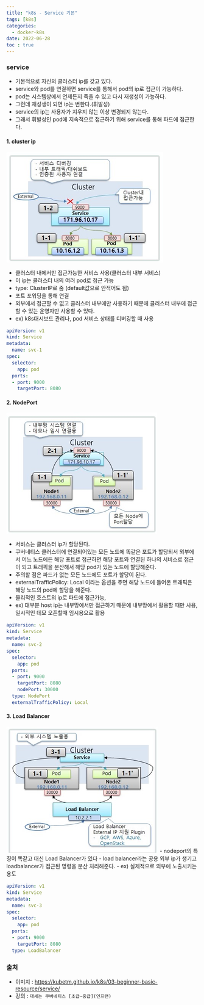 ```yaml
---
title: "k8s - Service 기본"
tags: [k8s]
categories:
  - docker-k8s
date: 2022-06-28
toc : true
---
```



###  service
- 기본적으로 자신의 클러스터 ip를 갖고 있다.
- service와 pod를 연결하면 service를 통해서 pod의 ip로 접근이 가능하다.
- pod는 시스템상에서 언제든지 죽을 수 있고 다시 재생성이 가능하다.
- 그런데 재성생이 되면 ip는 변한다.(휘발성)
- service의 ip는 사용자가 지우지 않는 이상 변경되지 않는다.
- 그래서 휘발성인 pod에 지속적으로 접근하기 위해 service를 통해 파드에 접근한다.

#### 1. cluster ip 
<img src="/img/docker_k8s/6/0.jpg">

- 클러스터 내에서만 접근가능한 서비스 사용(클러스터 내부 서비스)
- 이 ip는 클러스터 내의 여러 pod로 접근 가능
- type: ClusterIP로 줌  (default값으로 안적어도 됨)
- 포트 포워딩을 통해 연결
- 외부에서 접근할 수 없고 클러스터 내부에만 사용하기 때문에 클러스터 내부에 접근할 수 있는 운영자만 사용할 수 있다. 
- ex) k8s대시보드 관리나, pod 서비스 상태를 디버깅할 때 사용

```yml
apiVersion: v1
kind: Service
metadata:
  name: svc-1
spec:
  selector:
    app: pod
  ports:
  - port: 9000
    targetPort: 8080
```

#### 2. NodePort
<img src="/img/docker_k8s/6/1.jpg">

- 서비스는 클러스터 ip가 할당된다.
- 쿠버네티스 클러스터에 연결되어있는 모든 노드에 똑같은 포트가 할당되서 외부에서 어느 노드에든 해당 포트로 접근하면 해당 포트와 연결된 하나의 서비스로 접근이 되고 트래픽을 분산해서 해당 pod가 있는 노드에 할당해준다.
- 주의할 점은 파드가 없는 모든 노드에도 포트가 할당이 된다.
- externalTrafficPolicy: Local 이라는 옵션을 주면 해당 노드에 들어온 트래픽은 해당 노드의 pod에 할당을 해준다.
- 물리적인 호스트의 ip로 파드에 접근가능, 
- ex) 대부분 host ip는 내부망에서만 접근하기 때문에 내부망에서 활용할 때만 사용, 일시적인 데모 오픈할때 임시용으로 활용

```yml
apiVersion: v1
kind: Service
metadata:
  name: svc-2
spec:
  selector:
    app: pod
  ports:
  - port: 9000
    targetPort: 8080
    nodePort: 30000
  type: NodePort
  externalTrafficPolicy: Local
  ```


#### 3. Load Balancer
<img src="/img/docker_k8s/6/2.jpg">
- nodeport의 특징이 똑같고 대신 Load Balancer가 있다
- load balancer라는 공용 외부 ip가 생기고 loadbalancer가 접근된 명령을 분산 처리해준다. 
- ex) 실제적으로 외부에 노출시키는 용도

```yml
apiVersion: v1
kind: Service
metadata:
  name: svc-3
spec:
  selector:
    app: pod
  ports:
  - port: 9000
    targetPort: 8080
  type: LoadBalancer
```

### 출처 
- 이미지 : https://kubetm.github.io/k8s/03-beginner-basic-resource/service/
- 강의 : `대세는 쿠버네티스 [초급~중급](인프런)`
